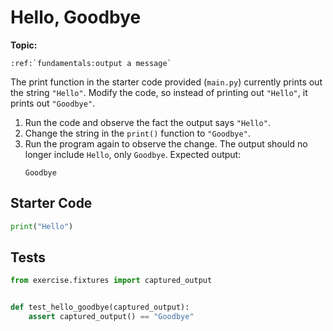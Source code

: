 # Hello, Goodbye

**Topic:** 
```eval_rst
:ref:`fundamentals:output a message`

```



The print function in the starter code provided (`main.py`) currently prints out the string `"Hello"`. Modify the code, so instead of printing out `"Hello"`, it prints out `"Goodbye"`. 

1. Run the code and observe the fact the output says `"Hello"`.
2. Change the string in the `print()` function to `"Goodbye"`.
3. Run the program again to observe the change. The output should no longer include `Hello`, only `Goodbye`. Expected output:
    ```
    Goodbye
    ```

## Starter Code
```python
print("Hello")
```

## Tests
```python
from exercise.fixtures import captured_output


def test_hello_goodbye(captured_output):
    assert captured_output() == "Goodbye"
```
